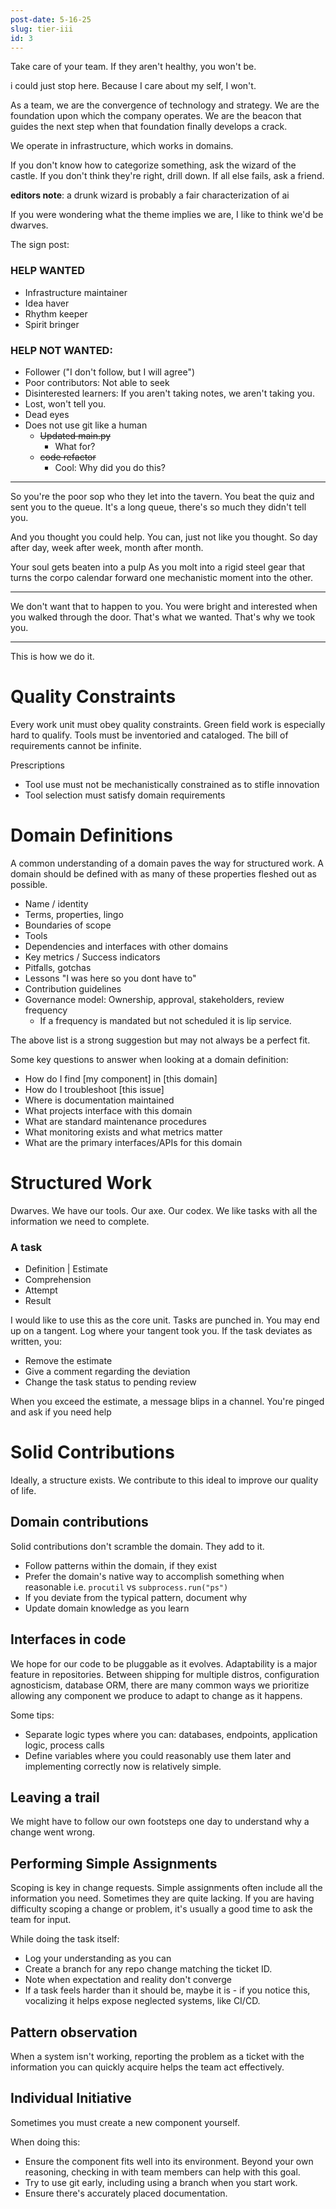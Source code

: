 ```yaml
---
post-date: 5-16-25
slug: tier-iii
id: 3
---
```

Take care of your team. If they aren't healthy, you won't be.

i could just stop here. Because I care about my self, I won't.

As a team, we are the convergence of technology and strategy.
We are the foundation upon which the company operates.
We are the beacon that guides the next step when that foundation finally develops
a crack.

We operate in infrastructure, which works in domains.

If you don't know how to categorize something, ask the wizard of the castle.
If you don't think they're right, drill down. If all else fails, ask a friend.

**editors note**: a drunk wizard is probably a fair characterization of ai

If you were wondering what the theme implies we are, I like to think we'd be 
dwarves.

The sign post:

### HELP WANTED

- Infrastructure maintainer
- Idea haver
- Rhythm keeper
- Spirit bringer

### HELP NOT WANTED:

- Follower ("I don't follow, but I will agree")
- Poor contributors: Not able to seek
- Disinterested learners: If you aren't taking notes, we aren't taking you.
- Lost, won't tell you.
- Dead eyes
- Does not use git like a human
  - ~~Updated main.py~~
    - What for?
  - ~~code refactor~~
    - Cool: Why did you do this?

---

So you're the poor sop who they let into the tavern. You beat the quiz and sent
you to the queue. It's a long queue, there's so much they didn't tell you.

And you thought you could help.
You can, just not like you thought.
So day after day, week after week, month after month.

Your soul gets beaten into a pulp
As you molt into a rigid steel gear that turns the corpo calendar forward
one mechanistic moment into the other.

---

We don't want that to happen to you.
You were bright and interested when you walked through the door.
That's what we wanted. That's why we took you.

---

This is how we do it.

# Quality Constraints

Every work unit must obey quality constraints.
Green field work is especially hard to qualify.
Tools must be inventoried and cataloged. The bill of requirements cannot be infinite.

Prescriptions

- Tool use must not be mechanistically constrained as to stifle innovation
- Tool selection must satisfy domain requirements

# Domain Definitions

A common understanding of a domain paves the way for structured work.
A domain should be defined with as many of these properties fleshed out as possible.

- Name / identity
- Terms, properties, lingo
- Boundaries of scope
- Tools
- Dependencies and interfaces with other domains
- Key metrics / Success indicators
- Pitfalls, gotchas
- Lessons "I was here so you dont have to"
- Contribution guidelines
- Governance model: Ownership, approval, stakeholders, review frequency
  - If a frequency is mandated but not scheduled it is lip service.

The above list is a strong suggestion but may not always be a perfect fit.

Some key questions to answer when looking at a domain definition:

- How do I find [my component] in [this domain]
- How do I troubleshoot [this issue]
- Where is documentation maintained
- What projects interface with this domain
- What are standard maintenance procedures
- What monitoring exists and what metrics matter
- What are the primary interfaces/APIs for this domain

Structured Work
===============

Dwarves.
We have our tools. Our axe. Our codex.
We like tasks with all the information we need to complete.

### A task
* Definition | Estimate
* Comprehension
* Attempt
* Result

I would like to use this as the core unit.
Tasks are punched in.
You may end up on a tangent.
Log where your tangent took you.
If the task deviates as written, you:
* Remove the estimate
* Give a comment regarding the deviation
* Change the task status to pending review

When you exceed the estimate, a message blips in a channel. You're pinged and ask if you need help


# Solid Contributions

Ideally, a structure exists. We contribute to this ideal to improve our quality of life.

## Domain contributions
Solid contributions don't scramble the domain. They add to it.

* Follow patterns within the domain, if they exist
* Prefer the domain's native way to accomplish something when reasonable 
i.e. `procutil` vs `subprocess.run("ps")`
* If you deviate from the typical pattern, document why
* Update domain knowledge as you learn


## Interfaces in code
We hope for our code to be pluggable as it evolves. Adaptability is a major
feature in repositories. Between shipping for multiple distros, configuration
agnosticism, database ORM, there are many common ways we prioritize allowing
any component we produce to adapt to change as it happens. 

Some tips:
* Separate logic types where you can: databases, endpoints, application logic, 
process calls
* Define variables where you could reasonably use them later and implementing 
correctly now is relatively simple.

## Leaving a trail
We might have to follow our own footsteps one day to understand why a change 
went wrong.


## Performing Simple Assignments
Scoping is key in change requests. Simple assignments often include all the 
information you need. Sometimes they are quite lacking. If you are having 
difficulty scoping a change or problem, it's usually a good time to ask the 
team for input.

While doing the task itself:
* Log your understanding as you can
* Create a branch for any repo change matching the ticket ID.
* Note when expectation and reality don't converge
* If a task feels harder than it should be, maybe it is - if you notice this, 
vocalizing it helps expose neglected systems, like CI/CD.


## Pattern observation
When a system isn't working, reporting the problem as a ticket with the information
you can quickly acquire helps the team act effectively.


## Individual Initiative
Sometimes you must create a new component yourself.

When doing this:
* Ensure the component fits well into its environment. Beyond your own reasoning,
checking in with team members can help with this goal.
* Try to use git early, including using a branch when you start work.
* Ensure there's accurately placed documentation.